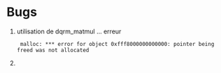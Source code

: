 Bugs
====

1. utilisation de dqrm_matmul ... erreur 

		malloc: *** error for object 0xfff8000000000000: pointer being freed was not allocated
		
2. 